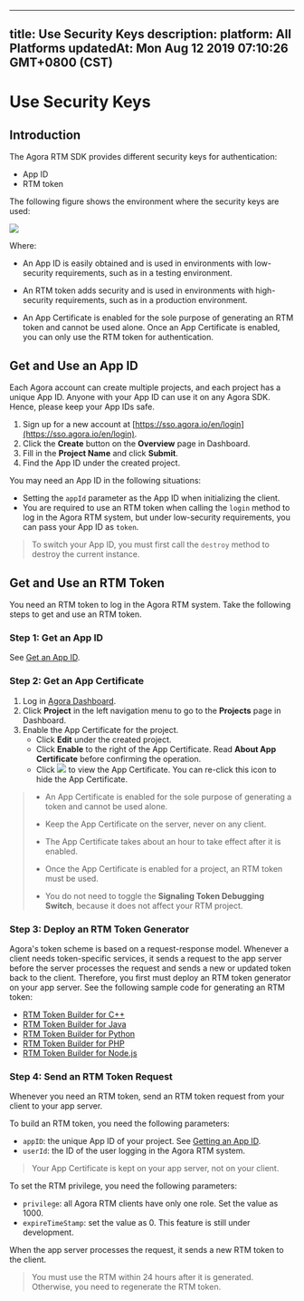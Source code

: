 
---
title: Use Security Keys
description: 
platform: All Platforms
updatedAt: Mon Aug 12 2019 07:10:26 GMT+0800 (CST)
---
# Use Security Keys
## Introduction

The Agora RTM SDK provides different security keys for authentication: 

- App ID
- RTM token

The following figure shows the environment where the security keys are used:

![](https://web-cdn.agora.io/docs-files/1555490456944)

Where:

-   An App ID is easily obtained and is used in environments with low-security requirements, such as in a testing environment.

-   An RTM token adds security and is used in environments with high-security requirements, such as in a production environment.

-   An App Certificate is enabled for the sole purpose of generating an RTM token and cannot be used alone. Once an App Certificate is enabled, you can only use the RTM token for authentication.

<a name = "Get-an-App-ID"></a>

## Get and Use an App ID

Each Agora account can create multiple projects, and each project has a unique App ID. Anyone with your App ID can use it on any Agora SDK. Hence, please keep your App IDs safe.

1.  Sign up for a new account at [https://sso.agora.io/en/login](https://sso.agora.io/en/login).
2.  Click the **Create** button on the **Overview** page in Dashboard.
3.  Fill in the **Project Name** and click **Submit**.
4.  Find the App ID under the created project.

You may need an App ID in the following situations: 

-   Setting the `appId` parameter as the App ID when initializing the client.
-   You are required to use an RTM token when calling the `login` method to log in the Agora RTM system, but under low-security requirements, you can pass your App ID as `token`.

> To switch your App ID, you must first call the `destroy` method to destroy the current instance.

## Get and Use an RTM Token

You need an RTM token to log in the Agora RTM system. Take the following steps to get and use an RTM token. 

### Step 1: Get an App ID

See [Get an App ID](#Get-an-App-ID).

### Step 2: Get an App Certificate

1.  Log in [Agora Dashboard](https://dashboard.agora.io).
2.  Click **Project** in the left navigation menu to go to the **Projects** page in Dashboard.
3.  Enable the App Certificate for the project.
	-   Click **Edit** under the created project.
	-   Click **Enable** to the right of the App Certificate. Read **About App Certificate** before confirming the operation.
	-  Click ![](https://web-cdn.agora.io/docs-files/1551778086037) to view the App Certificate. You can re-click this icon to hide the App Certificate.

> -   An App Certificate is enabled for the sole purpose of generating a token and cannot be used alone.
> 
> -   Keep the App Certificate on the server, never on any client.
> 
> -   The App Certificate takes about an hour to take effect after it is enabled.
> 
> -   Once the App Certificate is enabled for a project, an RTM token must be used. 
> 
> -   You do not need to toggle the **Signaling Token Debugging Switch**, because it does not affect your RTM project.
> 

### Step 3: Deploy an RTM Token Generator 

Agora's token scheme is based on a request-response model. Whenever a client needs token-specific services, it sends a request to the app server before the server processes the request and sends a new or updated token back to the client. Therefore, you first must deploy an RTM token generator on your app server. See the following sample code for generating an RTM token:

-   [RTM Token Builder for C++](https://github.com/AgoraIO/Tools/blob/master/DynamicKey/AgoraDynamicKey/cpp/sample/RtmTokenBuilderSample.cpp)
-   [RTM Token Builder for Java](https://github.com/AgoraIO/Tools/blob/master/DynamicKey/AgoraDynamicKey/java/src/io/agora/rtm/RtmTokenBuilder.java)
-   [RTM Token Builder for Python](https://github.com/AgoraIO/Tools/blob/master/DynamicKey/AgoraDynamicKey/python/sample/RtmTokenBuilderSample.py)
-   [RTM Token Builder for PHP](https://github.com/AgoraIO/Tools/blob/master/DynamicKey/AgoraDynamicKey/php/sample/RtmTokenBuilderSample.php )
-   [RTM Token Builder for Node.js](https://github.com/AgoraIO/Tools/blob/master/DynamicKey/AgoraDynamicKey/nodejs/sample/RtmTokenBuilderSample.js)


### Step 4: Send an RTM Token Request

Whenever you need an RTM token, send an RTM token request from your client to your app server.

To build an RTM token, you need the following parameters:

- `appID`: the unique App ID of your project. See <a href="#getting-an-app-id">Getting an App ID</a>.
- `userId`: the ID of the user logging in the Agora RTM system.

> Your App Certificate is kept on your app server, not on your client. 

To set the RTM privilege, you need the following parameters:

- `privilege`: all Agora RTM clients have only one role. Set the value as 1000.
- `expireTimeStamp`: set the value as 0. This feature is still under development. 

When the app server processes the request, it sends a new RTM token to the client.

> You must use the RTM within 24 hours after it is generated. Otherwise, you need to regenerate the RTM token. 








